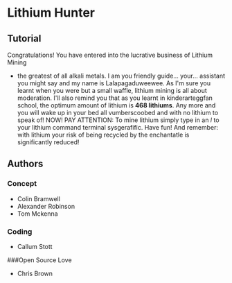 # Lithium Hunter

## Tutorial

Congratulations! You have entered into the lucrative business of Lithium Mining
- the greatest of all alkali metals. I am you friendly guide... your...
assistant you might say and my name is Lalapagaduweewee. As I'm sure you learnt
when you were but a small waffle, lithium mining is all about moderation. I'll
also remind you that as you learnt in kinderarteggfan school, the optimum
amount of lithium is **468 lithiums**. Any more and you will wake up in your bed
all vumberscoobed and with no lithium to speak of! NOW! PAY ATTENTION: To mine
lithium simply type in an *l* to your lithium command terminal sysgerafific.
Have fun! And remember: with lithium your risk of being recycled by the
enchantatle is significantly reduced!

## Authors

### Concept

* Colin Bramwell
* Alexander Robinson
* Tom Mckenna

### Coding

* Callum Stott

###Open Source Love

* Chris Brown